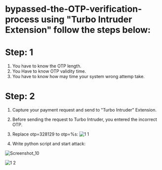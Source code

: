 # bypassed-the-OTP-verification-process using "Turbo Intruder Extension" follow the steps below:
# Step: 1
1. You have to know the OTP length.
2. You Have to know OTP validity time.
3. You have to know how may time your system wrong attemp take.

# Step: 2 
1. Capture your payment request and send to "Turbo Intruder" Extension.
2. Before sending the request to Turbo Intruder, you entered the incorrect OTP.
3. Replace otp=328129 to otp=%s: 
![1 1](https://github.com/xamiron/bypassed-the-OTP-verification-process/assets/120724779/368431d3-2dbc-4274-a5f2-35ceca623635)

4. Write python script and start attack:
   
![Screenshot_10](https://github.com/xamiron/bypassed-the-OTP-verification-process/assets/120724779/c502fbd4-f8f6-404c-b5da-2f1ac75196ae)

![1 2](https://github.com/xamiron/bypassed-the-OTP-verification-process/assets/120724779/348a68a0-5947-4000-a4a5-48a21f8598a1)

